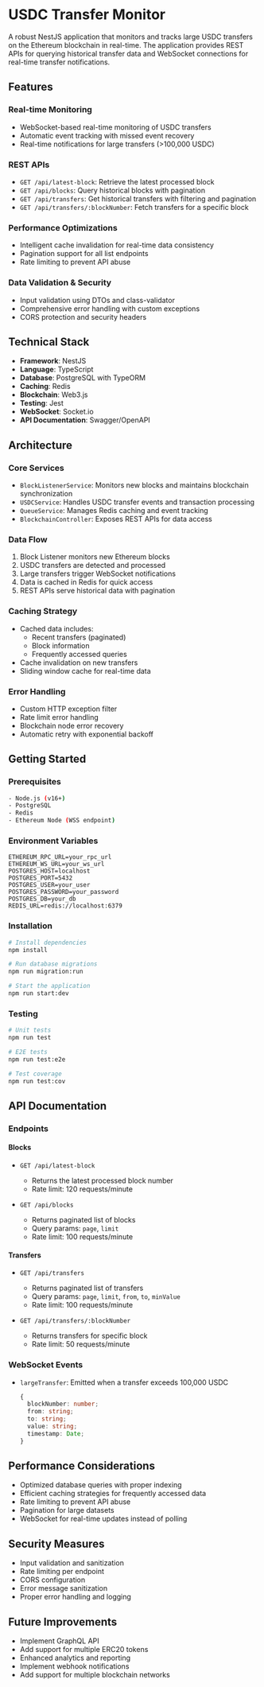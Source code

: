 # USDC Transfer Monitor

A robust NestJS application that monitors and tracks large USDC transfers on the Ethereum blockchain in real-time. The application provides REST APIs for querying historical transfer data and WebSocket connections for real-time transfer notifications.

## Features

### Real-time Monitoring
- WebSocket-based real-time monitoring of USDC transfers
- Automatic event tracking with missed event recovery
- Real-time notifications for large transfers (>100,000 USDC)

### REST APIs
- `GET /api/latest-block`: Retrieve the latest processed block
- `GET /api/blocks`: Query historical blocks with pagination
- `GET /api/transfers`: Get historical transfers with filtering and pagination
- `GET /api/transfers/:blockNumber`: Fetch transfers for a specific block

### Performance Optimizations
- Intelligent cache invalidation for real-time data consistency
- Pagination support for all list endpoints
- Rate limiting to prevent API abuse

### Data Validation & Security
- Input validation using DTOs and class-validator
- Comprehensive error handling with custom exceptions
- CORS protection and security headers

## Technical Stack

- **Framework**: NestJS
- **Language**: TypeScript
- **Database**: PostgreSQL with TypeORM
- **Caching**: Redis
- **Blockchain**: Web3.js
- **Testing**: Jest
- **WebSocket**: Socket.io
- **API Documentation**: Swagger/OpenAPI

## Architecture

### Core Services
- `BlockListenerService`: Monitors new blocks and maintains blockchain synchronization
- `USDCService`: Handles USDC transfer events and transaction processing
- `QueueService`: Manages Redis caching and event tracking
- `BlockchainController`: Exposes REST APIs for data access

### Data Flow
1. Block Listener monitors new Ethereum blocks
2. USDC transfers are detected and processed
3. Large transfers trigger WebSocket notifications
4. Data is cached in Redis for quick access
5. REST APIs serve historical data with pagination

### Caching Strategy
- Cached data includes:
  - Recent transfers (paginated)
  - Block information
  - Frequently accessed queries
- Cache invalidation on new transfers
- Sliding window cache for real-time data

### Error Handling
- Custom HTTP exception filter
- Rate limit error handling
- Blockchain node error recovery
- Automatic retry with exponential backoff

## Getting Started

### Prerequisites
```bash
- Node.js (v16+)
- PostgreSQL
- Redis
- Ethereum Node (WSS endpoint)
```

### Environment Variables
```env
ETHEREUM_RPC_URL=your_rpc_url
ETHEREUM_WS_URL=your_ws_url
POSTGRES_HOST=localhost
POSTGRES_PORT=5432
POSTGRES_USER=your_user
POSTGRES_PASSWORD=your_password
POSTGRES_DB=your_db
REDIS_URL=redis://localhost:6379
```

### Installation
```bash
# Install dependencies
npm install

# Run database migrations
npm run migration:run

# Start the application
npm run start:dev
```

### Testing
```bash
# Unit tests
npm run test

# E2E tests
npm run test:e2e

# Test coverage
npm run test:cov
```

## API Documentation

### Endpoints

#### Blocks
- `GET /api/latest-block`
  - Returns the latest processed block number
  - Rate limit: 120 requests/minute

- `GET /api/blocks`
  - Returns paginated list of blocks
  - Query params: `page`, `limit`
  - Rate limit: 100 requests/minute

#### Transfers
- `GET /api/transfers`
  - Returns paginated list of transfers
  - Query params: `page`, `limit`, `from`, `to`, `minValue`
  - Rate limit: 100 requests/minute

- `GET /api/transfers/:blockNumber`
  - Returns transfers for specific block
  - Rate limit: 50 requests/minute

### WebSocket Events
- `largeTransfer`: Emitted when a transfer exceeds 100,000 USDC
  ```typescript
  {
    blockNumber: number;
    from: string;
    to: string;
    value: string;
    timestamp: Date;
  }
  ```

## Performance Considerations

- Optimized database queries with proper indexing
- Efficient caching strategies for frequently accessed data
- Rate limiting to prevent API abuse
- Pagination for large datasets
- WebSocket for real-time updates instead of polling

## Security Measures

- Input validation and sanitization
- Rate limiting per endpoint
- CORS configuration
- Error message sanitization
- Proper error handling and logging

## Future Improvements

- Implement GraphQL API
- Add support for multiple ERC20 tokens
- Enhanced analytics and reporting
- Implement webhook notifications
- Add support for multiple blockchain networks
